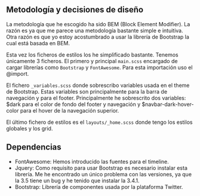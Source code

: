 ## Metodología y decisiones de diseño

La metodología que he escogido ha sido BEM (Block Element Modifier). La razón es ya que me parece una metodología bastante
simple e intuitiva. Otra razón es que yo estoy acostumbrado a usar la librería de Bootstrap la cual está basada en BEM.

Esta vez los ficheros de estilos los he simplificado bastante. Tenemos únicamente 3 ficheros. El primero y
principal `main.scss` encargado de cargar librerías como `Bootstrap` y `FontAwesome`. Para esta importación uso el
@import.

El fichero `_variables.scss` donde sobrescribo variables usada en el theme de Bootstrap. Estas variables son principalmente
para la barra de navegación y para el footer. Principalmente he sobrescrito dos variables: $dark para el color de fondo
del footer y navegación y $navbar-dark-hover-color para el hover de la navegación superior.

El último fichero de estilos es el `layouts/_home.scss` donde tengo los estilos globales y los grid.

## Dependencias

* FontAwesome: Hemos introducido las fuentes para el timeline.
* Jquery: Como requisito para usar Bootstrap es necesario instalar esta librería. Me he encontrado
un único problema con las versiones, ya que la 3.5 tiene un bug y he tenido que instalar la 3.4.1.
* Bootstrap: Librería de componentes usada por la plataforma Twitter.

